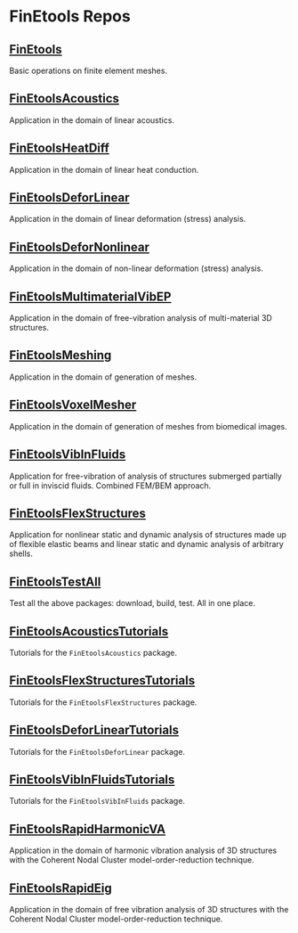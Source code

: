 # FinEtools Repos

## [FinEtools](https://github.com/PetrKryslUCSD/FinEtools.jl)

Basic operations on finite element meshes.

## [FinEtoolsAcoustics](https://github.com/PetrKryslUCSD/FinEtoolsAcoustics.jl)

Application in the domain of  linear acoustics.


## [FinEtoolsHeatDiff](https://github.com/PetrKryslUCSD/FinEtoolsHeatDiff.jl)

Application in the domain of  linear heat conduction.


## [FinEtoolsDeforLinear](https://github.com/PetrKryslUCSD/FinEtoolsDeforLinear.jl)

Application in the domain of  linear deformation (stress) analysis.


## [FinEtoolsDeforNonlinear](https://github.com/PetrKryslUCSD/FinEtoolsDeforNonlinear.jl)

Application in the domain of  non-linear deformation (stress) analysis.


## [FinEtoolsMultimaterialVibEP](https://github.com/PetrKryslUCSD/FinEtoolsMultimaterialVibEP.jl)

Application in the domain of free-vibration analysis of multi-material 3D structures.


## [FinEtoolsMeshing](https://github.com/PetrKryslUCSD/FinEtoolsMeshing.jl)

Application in the domain of generation of meshes.


## [FinEtoolsVoxelMesher](https://github.com/PetrKryslUCSD/FinEtoolsVoxelMesher.jl)

Application in the domain of generation of meshes from biomedical images.


## [FinEtoolsVibInFluids](https://github.com/PetrKryslUCSD/FinEtoolsVibInFluids.jl)

Application for free-vibration of analysis of structures submerged partially or full in inviscid fluids.
Combined FEM/BEM approach.


## [FinEtoolsFlexStructures](https://github.com/PetrKryslUCSD/FinEtoolsFlexStructures.jl)

Application for nonlinear static and dynamic analysis of structures made up of flexible elastic beams and linear static and dynamic analysis of arbitrary shells.

## [FinEtoolsTestAll](https://github.com/PetrKryslUCSD/FinEtoolsTestAll.jl)

Test all the above packages: download, build, test. All in one place.


## [FinEtoolsAcousticsTutorials](https://github.com/PetrKryslUCSD/FinEtoolsAcousticsTutorials.jl)

Tutorials for the `FinEtoolsAcoustics` package.

## [FinEtoolsFlexStructuresTutorials](https://github.com/PetrKryslUCSD/FinEtoolsFlexStructuresTutorials.jl)

Tutorials for the `FinEtoolsFlexStructures` package.


## [FinEtoolsDeforLinearTutorials](https://github.com/PetrKryslUCSD/FinEtoolsDeforLinearTutorials.jl)

Tutorials for the `FinEtoolsDeforLinear` package.


## [FinEtoolsVibInFluidsTutorials](https://github.com/PetrKryslUCSD/FinEtoolsVibInFluidsTutorials.jl)

Tutorials for the `FinEtoolsVibInFluids` package.

  

## [FinEtoolsRapidHarmonicVA](https://github.com/PetrKryslUCSD/FinEtoolsRapidHarmonicVA.jl)

Application in the domain of harmonic vibration analysis of  3D structures with the 
Coherent Nodal Cluster model-order-reduction technique.



## [FinEtoolsRapidEig](https://github.com/PetrKryslUCSD/FinEtoolsRapidEig.jl)

Application in the domain of free vibration analysis of  3D structures with the 
Coherent Nodal Cluster model-order-reduction technique.

